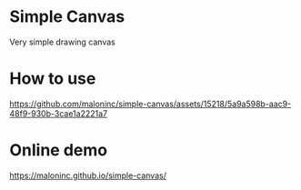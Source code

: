 # Simple Canvas
Very simple drawing canvas

# How to use
https://github.com/maloninc/simple-canvas/assets/15218/5a9a598b-aac9-48f9-930b-3cae1a2221a7





# Online demo
https://maloninc.github.io/simple-canvas/
